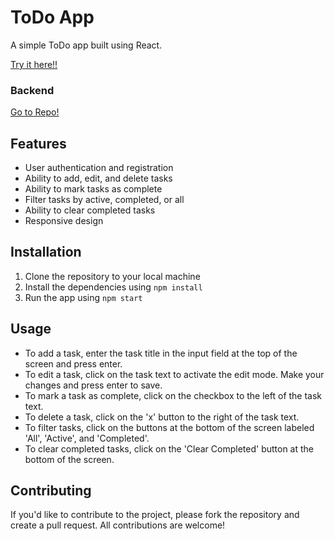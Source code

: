 # ToDo App

A simple ToDo app built using React.

[Try it here!!](https://othamae.github.io/ToDo_APP_by_Othamae/)

### Backend
[Go to Repo!](https://github.com/Othamae/ToDo_API_Node-Postgres)

## Features
- User authentication and registration
- Ability to add, edit, and delete tasks
- Ability to mark tasks as complete
- Filter tasks by active, completed, or all
- Ability to clear completed tasks
- Responsive design

## Installation
1. Clone the repository to your local machine
2. Install the dependencies using `npm install`
3. Run the app using `npm start`

## Usage
- To add a task, enter the task title in the input field at the top of the screen and press enter.
- To edit a task, click on the task text to activate the edit mode. Make your changes and press enter to save.
- To mark a task as complete, click on the checkbox to the left of the task text.
- To delete a task, click on the 'x' button to the right of the task text.
- To filter tasks, click on the buttons at the bottom of the screen labeled 'All', 'Active', and 'Completed'.
- To clear completed tasks, click on the 'Clear Completed' button at the bottom of the screen.

## Contributing
If you'd like to contribute to the project, please fork the repository and create a pull request. All contributions are welcome!

